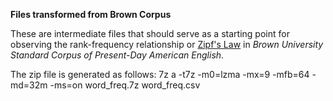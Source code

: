 **Files transformed from Brown Corpus**

These are intermediate files that should serve as a starting point for observing the rank-frequency relationship or [Zipf's Law](https://en.wikipedia.org/wiki/Zipf's_law) in *Brown University Standard Corpus of Present-Day American English*.

The zip file is generated as follows:
7z a -t7z -m0=lzma -mx=9 -mfb=64 -md=32m -ms=on word_freq.7z word_freq.csv
